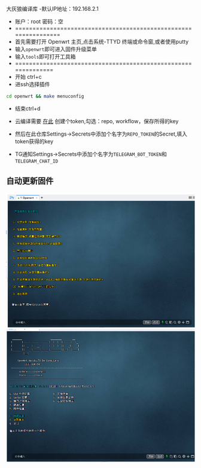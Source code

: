
 大灰狼编译库
 -默认IP地址：192.168.2.1
- 账户：root   密码：空
- ================================================================
- 首先需要打开 Openwrt 主页,点击系统-TTYD 终端或命令窗,或者使用putty
- 输入```openwrt```即可进入固件升级菜单
- 输入```tools```即可打开工具箱
- ==============================================================
- 开始 ctrl+c 
- 进ssh选择插件 
``` bash
cd openwrt && make menuconfig
```
- 结束ctrl+d

- 云编译需要 [在此](https://github.com/settings/tokens) 创建个token,勾选：repo, workflow，保存所得的key
- 然后在此仓库Settings->Secrets中添加个名字为```REPO_TOKEN```的Secret,填入token获得的key

- TG通知Settings->Secrets中添加个名字为```TELEGRAM_BOT_TOKEN```和```TELEGRAM_CHAT_ID```

## 自动更新固件
![img.png](img/img.png)
![img1.png](img/img1.png)



